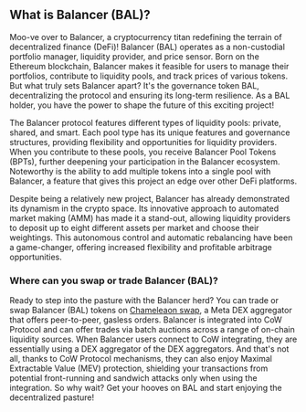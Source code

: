 <h2>What is Balancer (BAL)?</h2>

<p>Moo-ve over to Balancer, a cryptocurrency titan redefining the terrain of decentralized finance (DeFi)! Balancer (BAL) operates as a non-custodial portfolio manager, liquidity provider, and price sensor. Born on the Ethereum blockchain, Balancer makes it feasible for users to manage their portfolios, contribute to liquidity pools, and track prices of various tokens. But what truly sets Balancer apart? It's the governance token BAL, decentralizing the protocol and ensuring its long-term resilience. As a BAL holder, you have the power to shape the future of this exciting project!</p>

<p>The Balancer protocol features different types of liquidity pools: private, shared, and smart. Each pool type has its unique features and governance structures, providing flexibility and opportunities for liquidity providers. When you contribute to these pools, you receive Balancer Pool Tokens (BPTs), further deepening your participation in the Balancer ecosystem. Noteworthy is the ability to add multiple tokens into a single pool with Balancer, a feature that gives this project an edge over other DeFi platforms.</p>

<p>Despite being a relatively new project, Balancer has already demonstrated its dynamism in the crypto space. Its innovative approach to automated market making (AMM) has made it a stand-out, allowing liquidity providers to deposit up to eight different assets per market and choose their weightings. This autonomous control and automatic rebalancing have been a game-changer, offering increased flexibility and profitable arbitrage opportunities.</p>

<h3>Where can you swap or trade Balancer (BAL)?</h3>

<p>Ready to step into the pasture with the Balancer herd? You can trade or swap Balancer (BAL) tokens on <a href="https://swap.cow.fi/" target="_blank" rel="noopener">Chameleaon swap</a>, a Meta DEX aggregator that offers peer-to-peer, gasless orders. Balancer is integrated into CoW Protocol and can offer trades via batch auctions across a range of on-chain liquidity sources. When Balancer users connect to CoW integrating, they are essentially using a DEX aggregator of the DEX aggregators. And that's not all, thanks to CoW Protocol mechanisms, they can also enjoy Maximal Extractable Value (MEV) protection, shielding your transactions from potential front-running and sandwich attacks only when using the integration. So why wait? Get your hooves on BAL and start enjoying the decentralized pasture!</p>
